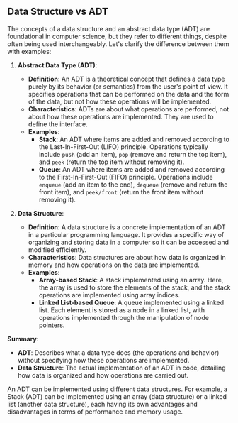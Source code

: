 ## Data Structure vs ADT

The concepts of a data structure and an abstract data type (ADT) are foundational in computer science, but they refer to different things, despite often being used interchangeably. Let's clarify the difference between them with examples:

1. **Abstract Data Type (ADT)**:
   - **Definition**: An ADT is a theoretical concept that defines a data type purely by its behavior (or semantics) from the user's point of view. It specifies operations that can be performed on the data and the form of the data, but not how these operations will be implemented.
   - **Characteristics**: ADTs are about what operations are performed, not about how these operations are implemented. They are used to define the interface.
   - **Examples**:
     - **Stack**: An ADT where items are added and removed according to the Last-In-First-Out (LIFO) principle. Operations typically include `push` (add an item), `pop` (remove and return the top item), and `peek` (return the top item without removing it).
     - **Queue**: An ADT where items are added and removed according to the First-In-First-Out (FIFO) principle. Operations include `enqueue` (add an item to the end), `dequeue` (remove and return the front item), and `peek/front` (return the front item without removing it).

2. **Data Structure**:
   - **Definition**: A data structure is a concrete implementation of an ADT in a particular programming language. It provides a specific way of organizing and storing data in a computer so it can be accessed and modified efficiently.
   - **Characteristics**: Data structures are about how data is organized in memory and how operations on the data are implemented.
   - **Examples**:
     - **Array-based Stack**: A stack implemented using an array. Here, the array is used to store the elements of the stack, and the stack operations are implemented using array indices.
     - **Linked List-based Queue**: A queue implemented using a linked list. Each element is stored as a node in a linked list, with operations implemented through the manipulation of node pointers.

**Summary**:
- **ADT**: Describes what a data type does (the operations and behavior) without specifying how these operations are implemented.
- **Data Structure**: The actual implementation of an ADT in code, detailing how data is organized and how operations are carried out.

An ADT can be implemented using different data structures. For example, a Stack (ADT) can be implemented using an array (data structure) or a linked list (another data structure), each having its own advantages and disadvantages in terms of performance and memory usage.
